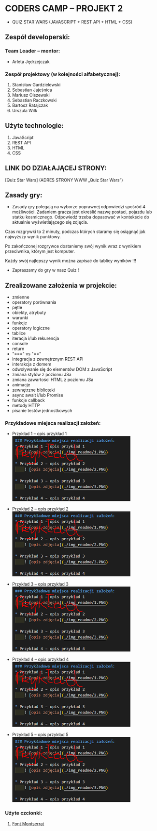 # CODERS CAMP – PROJEKT 2
* QUIZ STAR WARS (JAVASCRIPT + REST API + HTML + CSS)

## Zespół developerski: 
### Team Leader – mentor:
* Arleta Jędrzejczak
### Zespół projektowy (w kolejności alfabetycznej):
1. Stanisław Gardzielewski
2. Sebastian Jajeśnica
3. Mariusz Olszewski
4. Sebastian Raczkowski
5. Bartosz Ratajczak
6. Urszula Wilk

## Użyte technologie:
1. JavaScript
2. REST API
3. HTML
4. CSS
## LINK DO DZIAŁAJĄCEJ STRONY:
[Quiz Star Wars] (ADRES STRONY WWW „Quiz Star Wars”)
## Zasady gry:
* Zasady gry polegają na wyborze poprawnej odpowiedzi spośród 4 możliwości. Zadaniem gracza jest określić nazwę postaci, pojazdu lub statku kosmicznego. Odpowiedź trzeba dopasować w kontekście do aktualnie wyświetlającego się zdjęcia.

Czas rozgrywki to 2 minuty, podczas których staramy się osiągnąć jak najwyższy wynik punktowy. 

Po zakończonej rozgrywce dostaniemy swój wynik wraz z wynikiem przeciwnika, którym jest komputer. 

Każdy swój najlepszy wynik można zapisać do tablicy wyników !!!

* Zapraszamy do gry w nasz Quiz !
## Zrealizowane założenia w projekcie:
* zmienne
* operatory porównania
* pętle
* obiekty, atrybuty
* warunki
* funkcje
* operatory logiczne
* tablice
* iteracja i/lub rekurencja
* console
* return
* "===" vs "=="
* integracja z zewnętrznym REST API
* interakcja z domem
* odwoływanie się do elementów DOM z JavaScript
* zmiana stylów z poziomu JSa
* zmiana zawartości HTML z poziomu JSa
* animacje
* zewnętrzne biblioteki
* async await i/lub Promise
* funkcje callback
* metody HTTP
* pisanie testów jednostkowych

### Przykładowe miejsca realizacji założeń:
* Przykład 1 – opis przykład 1 
	![opis zdjęcia](./img_readme/1.PNG)

* Przykład 2 – opis przykład 2 
	![opis zdjęcia](./img_readme/2.PNG)

* Przykład 3 – opis przykład 3 
	![opis zdjęcia](./img_readme/3.PNG)

* Przykład 4 – opis przykład 4 
	![opis zdjęcia](./img_readme/4.PNG)

* Przykład 5 – opis przykład 5 
	![opis zdjęcia](./img_readme/5.PNG)

### Użyte czcionki:
1. [Font Montserrat](https://fonts.google.com/specimen/Montserrat?query=Montserrat "Font Montserrat")
